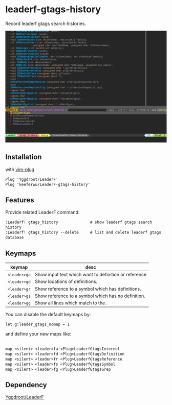 leaderf-gtags-history
====================

Record leaderf gtags search histories.

![screenshot](images/screenshot.png "screenshot")

## Installation

with [vim-plug](https://github.com/junegunn/vim-plug)

```vim
Plug 'Yggdroot/LeaderF'
Plug 'keeferwu/LeaderF-gtags-history'
```

## Features

Provide related LeaderF command:

```vim
:Leaderf! gtags_history              # show leaderf gtags search history
:Leaderf! gtags_history --delete     # list and delete leaderf gtags database
```

## Keymaps

| keymap | desc |
|--------|------|
| `<leader>ga` |  Show input text which want to definition or reference|
| `<leader>gd` |  Show <cword> locations of definitions.|
| `<leader>gr` |  Show <cword> reference to a symbol which has definitions.|
| `<leader>gs` |  Show <cword> reference to a symbol which has no definition.|
| `<leader>gg` |  Show all lines which match to the <cword>.|

You can disable the default keymaps by:

```VimL
let g:leader_gtags_nomap = 1
```

and define your new maps like:

```VimL

map <silent> <leader>fa <Plug>LeaderfGtagsInternel
map <silent> <leader>fd <Plug>LeaderfGtagsDefinition
map <silent> <leader>fr <Plug>LeaderfGtagsReference
map <silent> <leader>fs <Plug>LeaderfGtagsSymbol
map <silent> <leader>fg <Plug>LeaderfGtagsGrep
```


Dependency
----------

[Yggdroot/LeaderF](https://github.com/Yggdroot/LeaderF)
